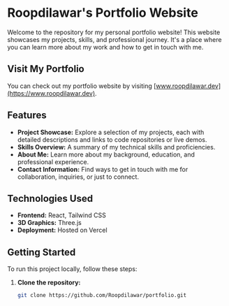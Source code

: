 # Roopdilawar's Portfolio Website

Welcome to the repository for my personal portfolio website! This website showcases my projects, skills, and professional journey. It's a place where you can learn more about my work and how to get in touch with me.

## Visit My Portfolio

You can check out my portfolio website by visiting [www.roopdilawar.dev](https://www.roopdilawar.dev).

## Features

- **Project Showcase:** Explore a selection of my projects, each with detailed descriptions and links to code repositories or live demos.
- **Skills Overview:** A summary of my technical skills and proficiencies.
- **About Me:** Learn more about my background, education, and professional experience.
- **Contact Information:** Find ways to get in touch with me for collaboration, inquiries, or just to connect.

## Technologies Used

- **Frontend:** React, Tailwind CSS
- **3D Graphics:** Three.js
- **Deployment:** Hosted on Vercel

## Getting Started

To run this project locally, follow these steps:

1. **Clone the repository:**
   ```bash
   git clone https://github.com/Roopdilawar/portfolio.git 
